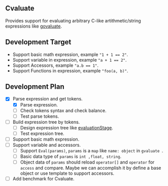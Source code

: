 ## Cvaluate

Provides support for evaluating arbitrary C-like artithmetic/string expressions like [govaluate](https://github.com/Knetic/govaluate).

##  Development Target 

+ Support basic math expression, example `"1 + 1 == 2"`.
+ Support variable in expression, example `"a + 1 == 2"`.
+ Support Accessors, example `"a.b == 1"`.
+ Support Functions in expression, example `"foo(a, b)"`.

## Development Plan

- [x] Parse expression and get tokens.
    - [x] Parse expression.
    - [ ] Check tokens syntax and  check balance.
    - [ ] Test parse tokens.
- [ ] Build  expression tree by tokens.
    - [ ] Design  expression tree like [evaluationStage](https://github.com/Knetic/govaluate/blob/master/evaluationStage.go).
    - [ ] Test expression tree.
- [ ] Support basic math expression.
- [ ] Support variable and accessors.
    - [ ] Support `Eval(params)`, `params` is a `map` like `name: object` in `gvaluate `.
    - [ ] Basic data type of `params` is `int ,float, string`.
    - [ ] Object data of `params` should reload `operator[]` and `operator` for `access` and compare. Maybe we can accomplish it by define a base object or use template to support accessors.

- [ ] Add benchmark for Cvaluate.